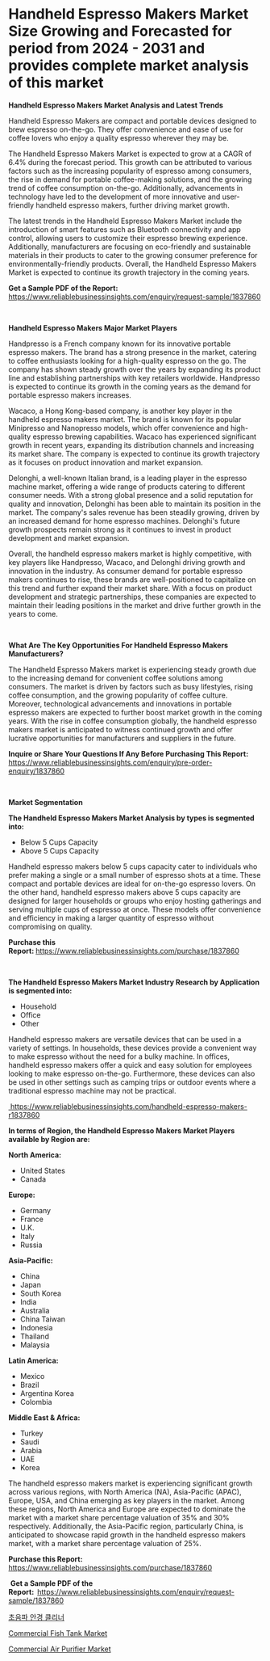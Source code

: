 <p><h1>Handheld Espresso Makers Market Size Growing and Forecasted for period from 2024 - 2031 and provides complete market analysis of this market</h1></p><p><strong>Handheld Espresso Makers Market Analysis and Latest Trends</strong></p>
<p><p>Handheld Espresso Makers are compact and portable devices designed to brew espresso on-the-go. They offer convenience and ease of use for coffee lovers who enjoy a quality espresso wherever they may be.</p><p>The Handheld Espresso Makers Market is expected to grow at a CAGR of 6.4% during the forecast period. This growth can be attributed to various factors such as the increasing popularity of espresso among consumers, the rise in demand for portable coffee-making solutions, and the growing trend of coffee consumption on-the-go. Additionally, advancements in technology have led to the development of more innovative and user-friendly handheld espresso makers, further driving market growth.</p><p>The latest trends in the Handheld Espresso Makers Market include the introduction of smart features such as Bluetooth connectivity and app control, allowing users to customize their espresso brewing experience. Additionally, manufacturers are focusing on eco-friendly and sustainable materials in their products to cater to the growing consumer preference for environmentally-friendly products. Overall, the Handheld Espresso Makers Market is expected to continue its growth trajectory in the coming years.</p></p>
<p><strong>Get a Sample PDF of the Report:&nbsp;</strong> <a href="https://www.reliablebusinessinsights.com/enquiry/request-sample/1837860">https://www.reliablebusinessinsights.com/enquiry/request-sample/1837860</a></p>
<p>&nbsp;</p>
<p><strong>Handheld Espresso Makers Major Market Players</strong></p>
<p><p>Handpresso is a French company known for its innovative portable espresso makers. The brand has a strong presence in the market, catering to coffee enthusiasts looking for a high-quality espresso on the go. The company has shown steady growth over the years by expanding its product line and establishing partnerships with key retailers worldwide. Handpresso is expected to continue its growth in the coming years as the demand for portable espresso makers increases.</p><p>Wacaco, a Hong Kong-based company, is another key player in the handheld espresso makers market. The brand is known for its popular Minipresso and Nanopresso models, which offer convenience and high-quality espresso brewing capabilities. Wacaco has experienced significant growth in recent years, expanding its distribution channels and increasing its market share. The company is expected to continue its growth trajectory as it focuses on product innovation and market expansion.</p><p>Delonghi, a well-known Italian brand, is a leading player in the espresso machine market, offering a wide range of products catering to different consumer needs. With a strong global presence and a solid reputation for quality and innovation, Delonghi has been able to maintain its position in the market. The company's sales revenue has been steadily growing, driven by an increased demand for home espresso machines. Delonghi's future growth prospects remain strong as it continues to invest in product development and market expansion.</p><p>Overall, the handheld espresso makers market is highly competitive, with key players like Handpresso, Wacaco, and Delonghi driving growth and innovation in the industry. As consumer demand for portable espresso makers continues to rise, these brands are well-positioned to capitalize on this trend and further expand their market share. With a focus on product development and strategic partnerships, these companies are expected to maintain their leading positions in the market and drive further growth in the years to come.</p></p>
<p>&nbsp;</p>
<p><strong>What Are The Key Opportunities For Handheld Espresso Makers Manufacturers?</strong></p>
<p><p>The Handheld Espresso Makers market is experiencing steady growth due to the increasing demand for convenient coffee solutions among consumers. The market is driven by factors such as busy lifestyles, rising coffee consumption, and the growing popularity of coffee culture. Moreover, technological advancements and innovations in portable espresso makers are expected to further boost market growth in the coming years. With the rise in coffee consumption globally, the handheld espresso makers market is anticipated to witness continued growth and offer lucrative opportunities for manufacturers and suppliers in the future.</p></p>
<p><strong>Inquire or Share Your Questions If Any Before Purchasing This Report:</strong> <a href="https://www.reliablebusinessinsights.com/enquiry/pre-order-enquiry/1837860">https://www.reliablebusinessinsights.com/enquiry/pre-order-enquiry/1837860</a></p>
<p>&nbsp;</p>
<p><strong>Market Segmentation</strong></p>
<p><strong>The Handheld Espresso Makers Market Analysis by types is segmented into:</strong></p>
<p><ul><li>Below 5 Cups Capacity</li><li>Above 5 Cups Capacity</li></ul></p>
<p><p>Handheld espresso makers below 5 cups capacity cater to individuals who prefer making a single or a small number of espresso shots at a time. These compact and portable devices are ideal for on-the-go espresso lovers. On the other hand, handheld espresso makers above 5 cups capacity are designed for larger households or groups who enjoy hosting gatherings and serving multiple cups of espresso at once. These models offer convenience and efficiency in making a larger quantity of espresso without compromising on quality.</p></p>
<p><strong>Purchase this Report:&nbsp;</strong><a href="https://www.reliablebusinessinsights.com/purchase/1837860">https://www.reliablebusinessinsights.com/purchase/1837860</a></p>
<p>&nbsp;</p>
<p><strong>The Handheld Espresso Makers Market Industry Research by Application is segmented into:</strong></p>
<p><ul><li>Household</li><li>Office</li><li>Other</li></ul></p>
<p><p>Handheld espresso makers are versatile devices that can be used in a variety of settings. In households, these devices provide a convenient way to make espresso without the need for a bulky machine. In offices, handheld espresso makers offer a quick and easy solution for employees looking to make espresso on-the-go. Furthermore, these devices can also be used in other settings such as camping trips or outdoor events where a traditional espresso machine may not be practical.</p></p>
<p><a href="https://www.reliablebusinessinsights.com/handheld-espresso-makers-r1837860">&nbsp;https://www.reliablebusinessinsights.com/handheld-espresso-makers-r1837860</a></p>
<p><strong>In terms of Region, the Handheld Espresso Makers Market Players available by Region are:</strong></p>
<p>
    <p> <strong> North America: </strong>
        <ul>
            <li>United States</li>
            <li>Canada</li>
        </ul>
        </p> 
    <p> <strong> Europe: </strong>
        <ul>
            <li>Germany</li>
            <li>France</li>
            <li>U.K.</li>
            <li>Italy</li>
            <li>Russia</li>
        </ul>
        </p> 
    <p> <strong> Asia-Pacific: </strong>
        <ul>
            <li>China</li>
            <li>Japan</li>
            <li>South Korea</li>
            <li>India</li>
            <li>Australia</li>
            <li>China Taiwan</li>
            <li>Indonesia</li>
            <li>Thailand</li>
            <li>Malaysia</li>
        </ul>
        </p> 
    <p> <strong> Latin America: </strong>
        <ul>
            <li>Mexico</li>
            <li>Brazil</li>
            <li>Argentina Korea</li>
            <li>Colombia</li>
        </ul>
        </p> 
    <p> <strong> Middle East & Africa: </strong>
        <ul>
            <li>Turkey</li>
            <li>Saudi</li>
            <li>Arabia</li>
            <li>UAE</li>
            <li>Korea</li>
        </ul>
    </p>
    </p>
<p><p>The handheld espresso makers market is experiencing significant growth across various regions, with North America (NA), Asia-Pacific (APAC), Europe, USA, and China emerging as key players in the market. Among these regions, North America and Europe are expected to dominate the market with a market share percentage valuation of 35% and 30% respectively. Additionally, the Asia-Pacific region, particularly China, is anticipated to showcase rapid growth in the handheld espresso makers market, with a market share percentage valuation of 25%.</p></p>
<p><strong>Purchase this Report: </strong><a href="https://www.reliablebusinessinsights.com/purchase/1837860">https://www.reliablebusinessinsights.com/purchase/1837860</a></p>
<p>&nbsp;<strong>Get a Sample PDF of the Report:&nbsp;&nbsp;</strong><a href="https://www.reliablebusinessinsights.com/enquiry/request-sample/1837860">https://www.reliablebusinessinsights.com/enquiry/request-sample/1837860</a></p>
<p><strong></strong></p>
<p><p><a href="https://github.com/alpinestartsekian/Market-Research-Report-List-1/blob/main/7664947148063.md">초음파 안경 클리너</a></p><p><a href="https://github.com/ChiragRp1/Market-Research-Report-List-5/blob/main/commercial-fish-tank-market.md">Commercial Fish Tank Market</a></p><p><a href="https://github.com/rakibtthstu9900/Market-Research-Report-List-1/blob/main/commercial-air-purifier-market.md">Commercial Air Purifier Market</a></p></p>
